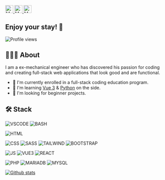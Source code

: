 <!-- EMAIL -->
<a href="mailto:wisecodr@gmail.com" target="_blank">
  <img width="25px" alt="Mattias' Email" title="Contact me directly" src="https://cdn.jsdelivr.net/npm/simple-icons@3.11.0/icons/gmail.svg" />
</a>
<!-- PORTFOLIO -->
<!-- <a href="https://wisecoding.github.io" target="_blank">
  <img width="25px" alt="Mattias' Portfolio" title="Check out my professional portfolio" src="https://cdn.jsdelivr.net/npm/simple-icons@3.11.0/icons/netlify.svg" />
</a> -->
<!-- LINKEDIN -->
<a href="https://www.linkedin.com/in/mattias-bonte" target="_blank">
  <img width="25px" alt="Mattias' LinkedIN" title="Connect with me on LinkedIN" src="https://cdn.jsdelivr.net/npm/simple-icons@3.11.0/icons/linkedin.svg" />
</a>
<!-- GITHUB -->
<a href="https://github.com/wisecoding" target="_blank">
  <img width="25px" alt="Mattias' GitHub" title="Inspect my GitHub repositories" src="https://cdn.jsdelivr.net/npm/simple-icons@3.11.0/icons/github.svg" />
</a>
<!-- DRIBBLE -->
<!-- <a href="https://dribbble.com/Wisecodr" target="_blank">
  <img width="25px" alt="Mattias' Dribbble" title="Check out my Dribbble" src="https://cdn.jsdelivr.net/npm/simple-icons@3.11.0/icons/dribbble.svg" />
</a> -->

## Enjoy your stay! 🔎

![Profile views](https://gpvc.arturio.dev/wisecoding)

## 👨🏼‍💻 About

I am a ex-mechanical engineer who has discovered his passion for coding and creating full-stack web applications that look good and are functional.

- 🔭 I'm currently enrolled in a full-stack coding education program.
- 🌱 I'm learning [Vue 3](https://v3.vuejs.org/) & [Python](https://www.python.org/) on the side.
- 🔎 I'm looking for beginner projects.

## 🛠 Stack

![VSCODE](https://img.shields.io/badge/VSCODE-black?style=flat&logo=visual-studio-code)
![BASH](https://img.shields.io/badge/BASH-black?style=flat&logo=gnu-bash)

![HTML](https://img.shields.io/badge/HTML-red?style=flat&logo=html5&logoColor=white)

![CSS](https://img.shields.io/badge/CSS-blue?style=flat&logo=css3)
![SASS](https://img.shields.io/badge/SASS-blue?style=flat&logo=sass)
![TAILWIND](https://img.shields.io/badge/TAILWIND-blue?style=flat&logo=tailwind-css)
![BOOTSTRAP](https://img.shields.io/badge/BOOTSTRAP-blue?style=flat&logo=bootstrap)

![JS](https://img.shields.io/badge/JS-yellow?style=flat&logo=javascript&logoColor=white)
![VUE3](https://img.shields.io/badge/VUE3-yellow?style=flat&logo=vue.js)
![REACT](https://img.shields.io/badge/REACT-yellow?style=flat&logo=react)

![PHP](https://img.shields.io/badge/PHP-purple?style=flat&logo=php)
![MARIADB](https://img.shields.io/badge/MariaDB-purple?style=flat&logo=mariadb)
![MYSQL](https://img.shields.io/badge/MySQL-purple?style=flat&logo=mysql)

<!-- ## 📊 Stats -->
<!-- [![Github stats](https://github-readme-stats.vercel.app/api/top-langs/?username=wisecoding&show_icons=true&theme=algolia&hide=html,makefile&langs_count=4&count_private=true)](https://github.com/wisecoding/github-readme-stats) -->

[![Github stats](https://github-readme-stats.vercel.app/api?username=wisecoding&show_icons=true&theme=algolia)](https://github.com/wisecoding/github-readme-stats)
